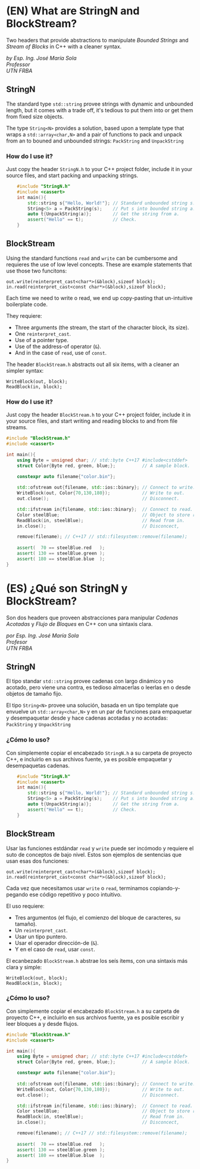 # (EN) What are StringN and BlockStream?
Two headers that provide abstractions to manipulate *Bounded Strings* and *Stream of Blocks* in C++ with a cleaner syntax.

*by Esp. Ing. José María Sola  
Professor  
UTN FRBA*

## StringN
The standard type `std::string` provee strings with dynamic and unbounded length, but it comes with a trade off, it's tedious to put them into or get them from fixed size objects.

The type `String<N>` provides a solution, based upon a template type that wraps a `std::array<char,N>` and a pair of functions to pack and unpack from an to bouned and unbounded strings: `PackString` and `UnpackString`

### How do I use it?
Just copy the header `StringN.h` to your C++ project folder, include it in your source files, and start packing and unpacking strings.

```c++
	#include "StringN.h"
	#include <cassert>
	int main(){
		std::string s{"Hello, World!"}; // Standard unbounded string s.
		String<5> a = PackString(s);    // Put s into bounded string a.
		auto t{UnpackString(a)};        // Get the string from a.
		assert("Hello" == t);           // Check.
	}
```

## BlockStream
Using the standard functions `read` and `write` can be cumbersome and requieres the use of low level concepts. These are example statements that use those two funcitons:

	out.write(reinterpret_cast<char*>(&block),sizeof block);
	in.read(reinterpret_cast<const char*>(&block),sizeof block);

Each time we need to write o read, we end up copy-pasting that un-intuitive boilerplate code.

They requiere:
- Three arguments (the stream, the start of the character block, its size).
- One `reinterpret_cast`.
- Use of a pointer type.
- Use of the address-of operator (`&`).
- And in the case of `read`, use of `const`.

The header `BlockStream.h` abstracts out all six items, with a cleaner an simpler syntax:

	WriteBlock(out, block);
	ReadBlock(in, block);

### How do I use it?
Just copy the header `BlockStream.h` to your C++ project folder, include it in your source files, and start writing and reading blocks to and from file streams.

```c++
#include "BlockStream.h"
#include <cassert>

int main(){
	using Byte = unsigned char; // std::byte C++17 #include<cstddef>
	struct Color{Byte red, green, blue;};          // A sample block.

	constexpr auto filename{"color.bin"};
	
	std::ofstream out{filename, std::ios::binary}; // Connect to write.
	WriteBlock(out, Color{70,130,180});            // Write to out.
	out.close();                                   // Disconnect.

	std::ifstream in{filename, std::ios::binary};  // Connect to read.
	Color steelBlue;                               // Object to store read data.                   
	ReadBlock(in, steelBlue);                      // Read from in.
	in.close();                                    // Disconcect,

	remove(filename); // C++17 // std::filesystem::remove(filename); 
	
	assert(  70 == steelBlue.red   );
	assert( 130 == steelBlue.green );
	assert( 180 == steelBlue.blue  );
}
```

# (ES) ¿Qué son StringN y BlockStream?
Son dos headers que proveen abstracciones para manipular *Cadenas Acotadas* y *Flujo de Bloques* en C++ con una sintaxis clara.

*por Esp. Ing. José María Sola  
Profesor  
UTN FRBA*

## StringN
El tipo standar `std::string` provee cadenas con largo dinámico y no acotado, pero viene una contra, es tedioso almacerlas o leerlas en o desde objetos de tamaño fijo.

El tipo `String<N>` provee una solución, basada en un tipo template que envuelve un  `std::array<char,N>` y en un par de funciones para empaquetar y desempaquetar desde y hace cadenas acotadas y no acotadas: `PackString` y `UnpackString`

### ¿Cómo lo uso?
Con simplemente copiar el encabezado `StringN.h` a su carpeta de proyecto C++, e incluirlo en sus archivos fuente, ya es posible empaquetar y desempaquetas cadenas.

```c++
	#include "StringN.h"
	#include <cassert>
	int main(){
		std::string s{"Hello, World!"}; // Standard unbounded string s.
		String<5> a = PackString(s);    // Put s into bounded string a.
		auto t{UnpackString(a)};        // Get the string from a.
		assert("Hello" == t);           // Check.
	}
```

## BlockStream
Usar las funciones estdándar `read` y `write` puede ser incómodo y requiere el suto de conceptos de bajo nivel. Estos son ejemplos de sentencias que usan esas dos funciones:

	out.write(reinterpret_cast<char*>(&block),sizeof block);
	in.read(reinterpret_cast<const char*>(&block),sizeof block);

Cada vez que necesitamos usar `write` o `read`, terminamos copiando-y-pegando ese código repetitivo y poco intuitivo.

El uso requiere:
- Tres argumentos (el flujo, el comienzo del bloque de caracteres, su tamaño).
- Un `reinterpret_cast`.
- Usar un tipo puntero.
- Usar el operador dirección-de (`&`).
- Y en el caso de `read`, usar `const`.

El ecanbezado `BlockStream.h` abstrae los seís ítems, con una sintaxis más clara y simple:

	WriteBlock(out, block);
	ReadBlock(in, block);

### ¿Cómo lo uso?
Con simplemente copiar el encabezado `BlockStream.h` a su carpeta de proyecto C++, e incluirlo en sus archivos fuente, ya es posible escribir y leer bloques a y desde flujos.

```c++
#include "BlockStream.h"
#include <cassert>

int main(){
	using Byte = unsigned char; // std::byte C++17 #include<cstddef>
	struct Color{Byte red, green, blue;};          // A sample block.

	constexpr auto filename{"color.bin"};
	
	std::ofstream out{filename, std::ios::binary}; // Connect to write.
	WriteBlock(out, Color{70,130,180});            // Write to out.
	out.close();                                   // Disconnect.

	std::ifstream in{filename, std::ios::binary};  // Connect to read.
	Color steelBlue;                               // Object to store read data.                   
	ReadBlock(in, steelBlue);                      // Read from in.
	in.close();                                    // Disconcect,

	remove(filename); // C++17 // std::filesystem::remove(filename); 
	
	assert(  70 == steelBlue.red   );
	assert( 130 == steelBlue.green );
	assert( 180 == steelBlue.blue  );
}
```
